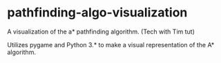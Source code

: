 # pathfinding-algo-visualization
A visualization of the a* pathfinding algorithm. (Tech with Tim tut)

Utilizes pygame and Python 3.* to make a visual representation of the A* algorithm.
